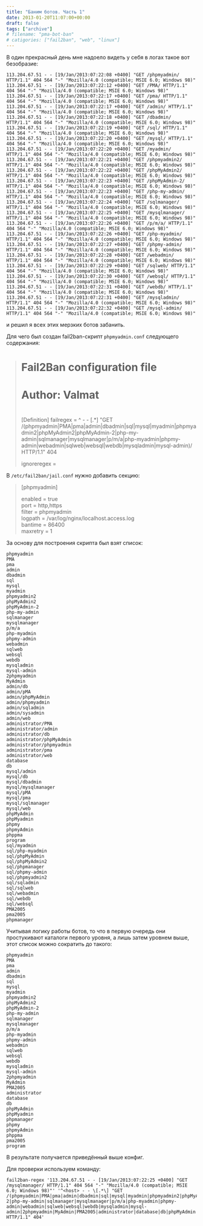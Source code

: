 ```yaml
---
title: "Баним ботов. Часть 1"
date: 2013-01-20T11:07:00+00:00
draft: false
tags: ["archive"]
# filename: "pma-bot-ban"
# catigories: ["fail2ban", "web", "linux"]
---
```


В один прекрасный день мне надоело видеть у себя в логах такое вот безобразие:

```
113.204.67.51 - - [19/Jan/2013:07:22:08 +0400] "GET /phpmyadmin/ HTTP/1.1" 404 564 "-" "Mozilla/4.0 (compatible; MSIE 6.0; Windows 98)"
113.204.67.51 - - [19/Jan/2013:07:22:12 +0400] "GET /PMA/ HTTP/1.1" 404 564 "-" "Mozilla/4.0 (compatible; MSIE 6.0; Windows 98)"
113.204.67.51 - - [19/Jan/2013:07:22:17 +0400] "GET /pma/ HTTP/1.1" 404 564 "-" "Mozilla/4.0 (compatible; MSIE 6.0; Windows 98)"
113.204.67.51 - - [19/Jan/2013:07:22:17 +0400] "GET /admin/ HTTP/1.1" 404 564 "-" "Mozilla/4.0 (compatible; MSIE 6.0; Windows 98)"
113.204.67.51 - - [19/Jan/2013:07:22:18 +0400] "GET /dbadmin/ HTTP/1.1" 404 564 "-" "Mozilla/4.0 (compatible; MSIE 6.0; Windows 98)"
113.204.67.51 - - [19/Jan/2013:07:22:19 +0400] "GET /sql/ HTTP/1.1" 404 564 "-" "Mozilla/4.0 (compatible; MSIE 6.0; Windows 98)"
113.204.67.51 - - [19/Jan/2013:07:22:20 +0400] "GET /mysql/ HTTP/1.1" 404 564 "-" "Mozilla/4.0 (compatible; MSIE 6.0; Windows 98)"
113.204.67.51 - - [19/Jan/2013:07:22:20 +0400] "GET /myadmin/ HTTP/1.1" 404 564 "-" "Mozilla/4.0 (compatible; MSIE 6.0; Windows 98)"
113.204.67.51 - - [19/Jan/2013:07:22:21 +0400] "GET /phpmyadmin2/ HTTP/1.1" 404 564 "-" "Mozilla/4.0 (compatible; MSIE 6.0; Windows 98)"
113.204.67.51 - - [19/Jan/2013:07:22:22 +0400] "GET /phpMyAdmin2/ HTTP/1.1" 404 564 "-" "Mozilla/4.0 (compatible; MSIE 6.0; Windows 98)"
113.204.67.51 - - [19/Jan/2013:07:22:23 +0400] "GET /phpMyAdmin-2/ HTTP/1.1" 404 564 "-" "Mozilla/4.0 (compatible; MSIE 6.0; Windows 98)"
113.204.67.51 - - [19/Jan/2013:07:22:23 +0400] "GET /php-my-admin/ HTTP/1.1" 404 564 "-" "Mozilla/4.0 (compatible; MSIE 6.0; Windows 98)"
113.204.67.51 - - [19/Jan/2013:07:22:24 +0400] "GET /sqlmanager/ HTTP/1.1" 404 564 "-" "Mozilla/4.0 (compatible; MSIE 6.0; Windows 98)"
113.204.67.51 - - [19/Jan/2013:07:22:25 +0400] "GET /mysqlmanager/ HTTP/1.1" 404 564 "-" "Mozilla/4.0 (compatible; MSIE 6.0; Windows 98)"
113.204.67.51 - - [19/Jan/2013:07:22:26 +0400] "GET /p/m/a/ HTTP/1.1" 404 564 "-" "Mozilla/4.0 (compatible; MSIE 6.0; Windows 98)"
113.204.67.51 - - [19/Jan/2013:07:22:26 +0400] "GET /php-myadmin/ HTTP/1.1" 404 564 "-" "Mozilla/4.0 (compatible; MSIE 6.0; Windows 98)"
113.204.67.51 - - [19/Jan/2013:07:22:27 +0400] "GET /phpmy-admin/ HTTP/1.1" 404 564 "-" "Mozilla/4.0 (compatible; MSIE 6.0; Windows 98)"
113.204.67.51 - - [19/Jan/2013:07:22:28 +0400] "GET /webadmin/ HTTP/1.1" 404 564 "-" "Mozilla/4.0 (compatible; MSIE 6.0; Windows 98)"
113.204.67.51 - - [19/Jan/2013:07:22:29 +0400] "GET /sqlweb/ HTTP/1.1" 404 564 "-" "Mozilla/4.0 (compatible; MSIE 6.0; Windows 98)"
113.204.67.51 - - [19/Jan/2013:07:22:30 +0400] "GET /websql/ HTTP/1.1" 404 564 "-" "Mozilla/4.0 (compatible; MSIE 6.0; Windows 98)"
113.204.67.51 - - [19/Jan/2013:07:22:31 +0400] "GET /webdb/ HTTP/1.1" 404 564 "-" "Mozilla/4.0 (compatible; MSIE 6.0; Windows 98)"
113.204.67.51 - - [19/Jan/2013:07:22:31 +0400] "GET /mysqladmin/ HTTP/1.1" 404 564 "-" "Mozilla/4.0 (compatible; MSIE 6.0; Windows 98)"
113.204.67.51 - - [19/Jan/2013:07:22:32 +0400] "GET /mysql-admin/ HTTP/1.1" 404 564 "-" "Mozilla/4.0 (compatible; MSIE 6.0; Windows 98)"
```

и решил я всех этих мерзких ботов забанить.

Для чего был создан fail2ban-скрипт `phpmyadmin.conf` следующего содержания:

> # Fail2Ban configuration file  
> #  
> # Author: Valmat  
> #
> [Definition]
> failregex = ^<host> - - \[.*\] "GET /(phpmyadmin|PMA|pma|admin|dbadmin|sql|mysql|myadmin|phpmyadmin2|phpMyAdmin2|phpMyAdmin-2|php-my-admin|sqlmanager|mysqlmanager|p/m/a|php-myadmin|phpmy-admin|webadmin|sqlweb|websql|webdb|mysqladmin|mysql-admin)/ HTTP/1.1" 404
>
> ignoreregex =

В `/etc/fail2ban/jail.conf` нужно добавить секцию:

> [phpmyadmin]
>
> enabled = true  
> port    = http,https  
> filter  = phpmyadmin  
> logpath = /var/log/nginx/localhost.access.log  
> bantime = 86400  
> maxretry = 1

За основу для построения скрипта был взят список:

```
phpmyadmin
PMA
pma
admin
dbadmin
sql
mysql
myadmin
phpmyadmin2
phpMyAdmin2
phpMyAdmin-2
php-my-admin
sqlmanager
mysqlmanager
p/m/a
php-myadmin
phpmy-admin
webadmin
sqlweb
websql
webdb
mysqladmin
mysql-admin
2phpmyadmin
MyAdmin
admin/db
admin/pMA
admin/phpMyAdmin
admin/phpmyadmin
admin/sqladmin
admin/sysadmin
admin/web
administrator/PMA
administrator/admin
administrator/db
administrator/phpMyAdmin
administrator/phpmyadmin
administrator/pma
administrator/web
database
db
mysql/admin
mysql/db
mysql/dbadmin
mysql/mysqlmanager
mysql/pMA
mysql/pma
mysql/sqlmanager
mysql/web
phpMyAdmin
phpMyadmin
phpmy
phpmyAdmin
phppma
program
sql/myadmin
sql/php-myadmin
sql/phpMyAdmin
sql/phpMyAdmin2
sql/phpmanager
sql/phpmy-admin
sql/phpmyadmin2
sql/sqladmin
sql/sqlweb
sql/webadmin
sql/webdb
sql/websql
PMA2005
pma2005
phpmanager
```

Учитывая логику работы ботов, то что в первую очередь они простукивают каталоги первого уровня, а лишь затем уровнем выше, этот список можно сократить до такого:

```
phpmyadmin
PMA
pma
admin
dbadmin
sql
mysql
myadmin
phpmyadmin2
phpMyAdmin2
phpMyAdmin-2
php-my-admin
sqlmanager
mysqlmanager
p/m/a
php-myadmin
phpmy-admin
webadmin
sqlweb
websql
webdb
mysqladmin
mysql-admin
2phpmyadmin
MyAdmin
PMA2005
administrator
database
db
phpMyAdmin
phpMyadmin
phpmanager
phpmy
phpmyAdmin
phppma
pma2005
program
```

В результате получается приведённый выше конфиг.

Для проверки используем команду:

```
fail2ban-regex '113.204.67.51 - - [19/Jan/2013:07:22:25 +0400] "GET /mysqlmanager/ HTTP/1.1" 404 564 "-" "Mozilla/4.0 (compatible; MSIE 6.0; Windows 98)"' '^<host> - - \[.*\] "GET /(phpmyadmin|PMA|pma|admin|dbadmin|sql|mysql|myadmin|phpmyadmin2|phpMyAdmin2|phpMyAdmin-2|php-my-admin|sqlmanager|mysqlmanager|p/m/a|php-myadmin|phpmy-admin|webadmin|sqlweb|websql|webdb|mysqladmin|mysql-admin|2phpmyadmin|MyAdmin|PMA2005|administrator|database|db|phpMyAdmin|phpMyadmin|phpmanager|phpmy|phpmyAdmin|phppma|pma2005|program)/ HTTP/1.1" 404'
```

